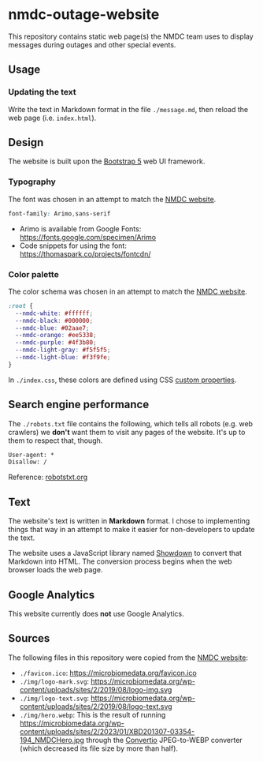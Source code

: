 # nmdc-outage-website

This repository contains static web page(s) the NMDC team uses to display messages during outages and other special events.

## Usage

### Updating the text

Write the text in Markdown format in the file `./message.md`, then reload the web page (i.e. `index.html`).
## Design

The website is built upon the [Bootstrap 5](https://getbootstrap.com/docs/5.3/getting-started/introduction/) web UI framework.

### Typography

The font was chosen in an attempt to match the [NMDC website](https://microbiomedata.org/).

```css
font-family: Arimo,sans-serif
```

- Arimo is available from Google Fonts: https://fonts.google.com/specimen/Arimo
- Code snippets for using the font: https://thomaspark.co/projects/fontcdn/

### Color palette

The color schema was chosen in an attempt to match the [NMDC website](https://microbiomedata.org/).

```css
:root {
  --nmdc-white: #ffffff;
  --nmdc-black: #000000;
  --nmdc-blue: #02aae7;
  --nmdc-orange: #ee5338;
  --nmdc-purple: #4f3b80;
  --nmdc-light-gray: #f5f5f5;
  --nmdc-light-blue: #f3f9fe;
}
```

In `./index.css`, these colors are defined using CSS [custom properties](https://developer.mozilla.org/en-US/docs/Web/CSS/Using_CSS_custom_properties).

## Search engine performance

The `./robots.txt` file contains the following, which tells all robots (e.g. web crawlers) we **don't** want them to visit any pages of the website. It's up to them to respect that, though.

```txt
User-agent: *
Disallow: /
```

Reference: [robotstxt.org](https://www.robotstxt.org/robotstxt.html)

## Text

The website's text is written in **Markdown** format. I chose to implementing things that way in an attempt to make it easier for non-developers to update the text.

The website uses a JavaScript library named [Showdown](https://github.com/showdownjs/showdown) to convert that Markdown into HTML. The conversion process begins when the web browser loads the web page.

## Google Analytics

This website currently does **not** use Google Analytics.

## Sources

The following files in this repository were copied from the [NMDC website](https://microbiomedata.org/):

- `./favicon.ico`: https://microbiomedata.org/favicon.ico
- `./img/logo-mark.svg`: https://microbiomedata.org/wp-content/uploads/sites/2/2019/08/logo-img.svg
- `./img/logo-text.svg`: https://microbiomedata.org/wp-content/uploads/sites/2/2019/08/logo-text.svg
- `./img/hero.webp`: This is the result of running https://microbiomedata.org/wp-content/uploads/sites/2/2023/01/XBD201307-03354-194_NMDCHero.jpg through the [Convertio](https://convertio.co/jpg-webp/) JPEG-to-WEBP converter (which decreased its file size by more than half).